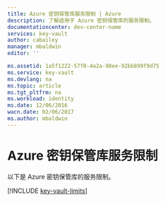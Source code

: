 ```yaml
---
title: Azure 密钥保管库服务限制 | Azure
description: 了解适用于 Azure 密钥保管库的服务限制。
documentationcenter: dev-center-name
services: key-vault
author: cabailey
manager: mbaldwin
editor: ''

ms.assetid: 1a5f1222-57f0-4a2a-98ee-92bb899f9d75
ms.service: key-vault
ms.devlang: na
ms.topic: article
ms.tgt_pltfrm: na
ms.workload: identity
ms.date: 12/06/2016
wacn.date: 02/06/2017
ms.author: mbaldwin
---
```


# Azure 密钥保管库服务限制
以下是 Azure 密钥保管库的服务限制。

[!INCLUDE [key-vault-limits](../../includes/key-vault-limits.md)]

<!---HONumber=Mooncake_Quality_Review_0125_2017-->
